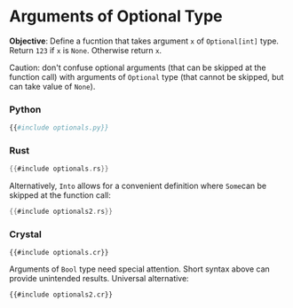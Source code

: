 # Arguments of Optional Type

**Objective**: Define a fucntion that takes argument `x` of `Optional[int]` type. Return `123` if `x` is `None`. Otherwise return `x`.

Caution: don't confuse optional arguments (that can be skipped at the function call) with arguments of `Optional` type (that cannot be skipped, but can take value of `None`).

### Python

```python
{{#include optionals.py}}
```

### Rust

```rust
{{#include optionals.rs}}
```

Alternatively, `Into` allows for a convenient definition where `Some`can be skipped at the function call:

```rust
{{#include optionals2.rs}}
```

### Crystal

```crystal
{{#include optionals.cr}}
```

Arguments of `Bool` type need special attention. Short syntax above can provide unintended results. Universal alternative:

```crystal
{{#include optionals2.cr}}
```
